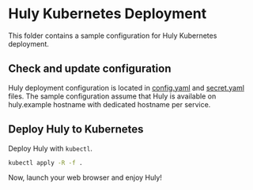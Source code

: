 # Huly Kubernetes Deployment

This folder contains a sample configuration for Huly Kubernetes deployment.

## Check and update configuration

Huly deployment configuration is located in [config.yaml](config/config.yaml) and [secret.yaml](config/secret.yaml) files.
The sample configuration assume that Huly is available on huly.example hostname with dedicated hostname per service.

## Deploy Huly to Kubernetes

Deploy Huly with `kubectl`.

```bash
kubectl apply -R -f .
```

Now, launch your web browser and enjoy Huly!
